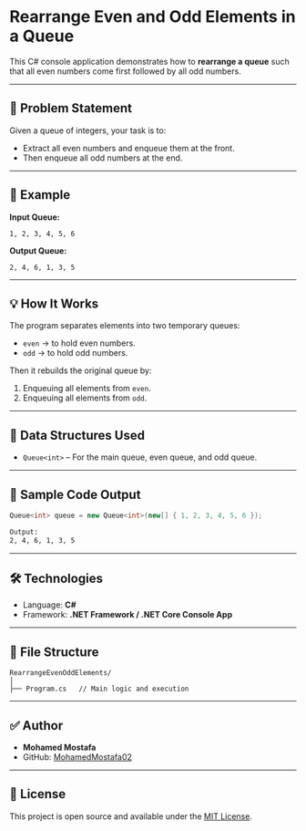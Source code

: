 # Rearrange Even and Odd Elements in a Queue

This C# console application demonstrates how to **rearrange a queue** such that all even numbers come first followed by all odd numbers.

---

## 📌 Problem Statement

Given a queue of integers, your task is to:
- Extract all even numbers and enqueue them at the front.
- Then enqueue all odd numbers at the end.

---

## 🚀 Example

**Input Queue:**
```
1, 2, 3, 4, 5, 6
```

**Output Queue:**
```
2, 4, 6, 1, 3, 5
```

---

## 💡 How It Works

The program separates elements into two temporary queues:
- `even` → to hold even numbers.
- `odd` → to hold odd numbers.

Then it rebuilds the original queue by:
1. Enqueuing all elements from `even`.
2. Enqueuing all elements from `odd`.

---

## 🧠 Data Structures Used

- `Queue<int>` – For the main queue, even queue, and odd queue.

---

## 🧪 Sample Code Output

```csharp
Queue<int> queue = new Queue<int>(new[] { 1, 2, 3, 4, 5, 6 });
```

```bash
Output:
2, 4, 6, 1, 3, 5
```

---

## 🛠️ Technologies

- Language: **C#**
- Framework: **.NET Framework / .NET Core Console App**

---

## 📁 File Structure

```
RearrangeEvenOddElements/
│
├── Program.cs   // Main logic and execution
```

---

## ✅ Author

- **Mohamed Mostafa**
- GitHub: [MohamedMostafa02](https://github.com/MohamedMostafa02)

---

## 📄 License

This project is open source and available under the [MIT License](LICENSE).

